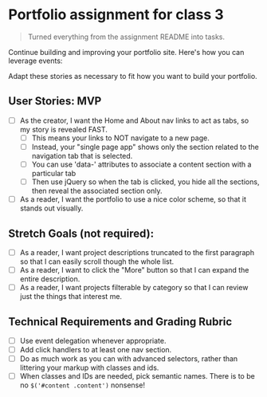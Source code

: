 # Portfolio assignment for class 3

> Turned everything from the assignment README into tasks.

Continue building and improving your portfolio site. Here's how you can leverage events:

Adapt these stories as necessary to fit how you want to build your portfolio.

## User Stories: MVP
  - [ ] As the creator, I want the Home and About nav links to act as tabs, so my story is revealed FAST.
    - [ ] This means your links to NOT navigate to a new page.
    - [ ] Instead, your "single page app" shows only the section related to the navigation tab that is selected.
    - [ ] You can use 'data-' attributes to associate a content section with a particular tab
    - [ ] Then use jQuery so when the tab is clicked, you hide all the sections, then reveal the associated section only.
  - [ ] As a reader, I want the portfolio to use a nice color scheme, so that it stands out visually.

## Stretch Goals (not required):
  - [ ] As a reader, I want project descriptions truncated to the first paragraph so that I can easily scroll though the whole list.
  - [ ] As a reader, I want to click the "More" button so that I can expand the entire description.
  - [ ] As a reader, I want projects filterable by category so that I can review just the things that interest me.

## Technical Requirements and Grading Rubric
  - [ ] Use event delegation whenever appropriate.
  - [ ] Add click handlers to at least one nav section.
  - [ ] Do as much work as you can with advanced selectors, rather than littering your markup with classes and ids.
  - [ ] When classes and IDs are needed, pick semantic names. There is to be no `$('#content .content')` nonsense!
